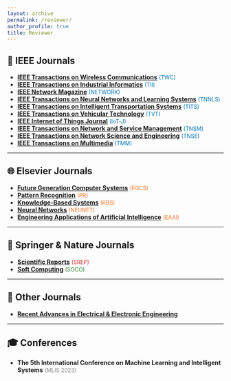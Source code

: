 ```yaml
---
layout: archive
permalink: /reviewer/
author_profile: true
title: Reviewer
---
```


## 📘 IEEE Journals
- **[IEEE Transactions on Wireless Communications](https://ieeexplore.ieee.org/xpl/RecentIssue.jsp?punumber=7693)** <span style="color:#0073b7; font-size:0.9em">(TWC)</span>  
- **[IEEE Transactions on Industrial Informatics](https://ieeexplore.ieee.org/xpl/RecentIssue.jsp?punumber=9424)** <span style="color:#0073b7; font-size:0.9em">(TII)</span>  
- **[IEEE Network Magazine](https://ieeexplore.ieee.org/xpl/RecentIssue.jsp?punumber=65)** <span style="color:#0073b7; font-size:0.9em">(NETWORK)</span>  
- **[IEEE Transactions on Neural Networks and Learning Systems](https://ieeexplore.ieee.org/xpl/RecentIssue.jsp?punumber=5962385)** <span style="color:#0073b7; font-size:0.9em">(TNNLS)</span>  
- **[IEEE Transactions on Intelligent Transportation Systems](https://ieeexplore.ieee.org/xpl/RecentIssue.jsp?punumber=6979)** <span style="color:#0073b7; font-size:0.9em">(TITS)</span>  
- **[IEEE Transactions on Vehicular Technology](https://ieeexplore.ieee.org/xpl/RecentIssue.jsp?punumber=25)** <span style="color:#0073b7; font-size:0.9em">(TVT)</span>  
- **[IEEE Internet of Things Journal](https://ieeexplore.ieee.org/xpl/RecentIssue.jsp?punumber=6488907)** <span style="color:#0073b7; font-size:0.9em">(IoT-J)</span>  
- **[IEEE Transactions on Network and Service Management](https://ieeexplore.ieee.org/xpl/RecentIssue.jsp?punumber=4275028)** <span style="color:#0073b7; font-size:0.9em">(TNSM)</span>  
- **[IEEE Transactions on Network Science and Engineering](https://www.comsoc.org/publications/journals/ieee-tnse)** <span style="color:#0073b7; font-size:0.9em">(TNSE)</span>  
- **[IEEE Transactions on Multimedia](https://ieeexplore.ieee.org/xpl/RecentIssue.jsp?punumber=6046)** <span style="color:#0073b7; font-size:0.9em">(TMM)</span>  

---

## 🌐 Elsevier Journals
- **[Future Generation Computer Systems](https://www.sciencedirect.com/journal/future-generation-computer-systems)** <span style="color:#f37021; font-size:0.9em">(FGCS)</span>  
- **[Pattern Recognition](https://www.sciencedirect.com/journal/pattern-recognition)** <span style="color:#f37021; font-size:0.9em">(PR)</span>  
- **[Knowledge-Based Systems](https://www.sciencedirect.com/journal/knowledge-based-systems)** <span style="color:#f37021; font-size:0.9em">(KBS)</span>  
- **[Neural Networks](https://www.sciencedirect.com/journal/neural-networks)** <span style="color:#f37021; font-size:0.9em">(NEUNET)</span>  
- **[Engineering Applications of Artificial Intelligence](https://www.sciencedirect.com/journal/engineering-applications-of-artificial-intelligence)** <span style="color:#f37021; font-size:0.9em">(EAAI)</span>  

---

## 📗 Springer & Nature Journals
- **[Scientific Reports](https://www.nature.com/srep/)** <span style="color:#d32f2f; font-size:0.9em">(SREP)</span>  
- **[Soft Computing](https://link.springer.com/journal/500)** <span style="color:#2e7d32; font-size:0.9em">(SOCO)</span>  

---

## 📙 Other Journals
- **[Recent Advances in Electrical & Electronic Engineering](https://www.benthamscience.com/public/journals/recent-advances-in-electrical-and-electronic-engineering)**  

---

## 🎓 Conferences
- **The 5th International Conference on Machine Learning and Intelligent Systems** <span style="color:gray; font-size:0.9em">(MLIS 2023)</span>  

